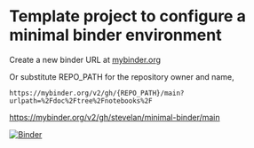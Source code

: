 # Template project to configure a minimal binder environment

Create a new binder URL at [mybinder.org](https://mybinder.org)

Or substitute REPO_PATH for the repository owner and name, 

```https://mybinder.org/v2/gh/{REPO_PATH}/main?urlpath=%2Fdoc%2Ftree%2Fnotebooks%2F```

https://mybinder.org/v2/gh/stevelan/minimal-binder/main

[![Binder](https://mybinder.org/badge_logo.svg)](https://mybinder.org/v2/gh/stevelan/minimal-binder/main?urlpath=%2Fdoc%2Ftree%2Fnotebooks%2F)